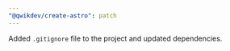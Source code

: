 ```yaml
---
"@qwikdev/create-astro": patch
---
```


Added `.gitignore` file to the project and updated dependencies.
